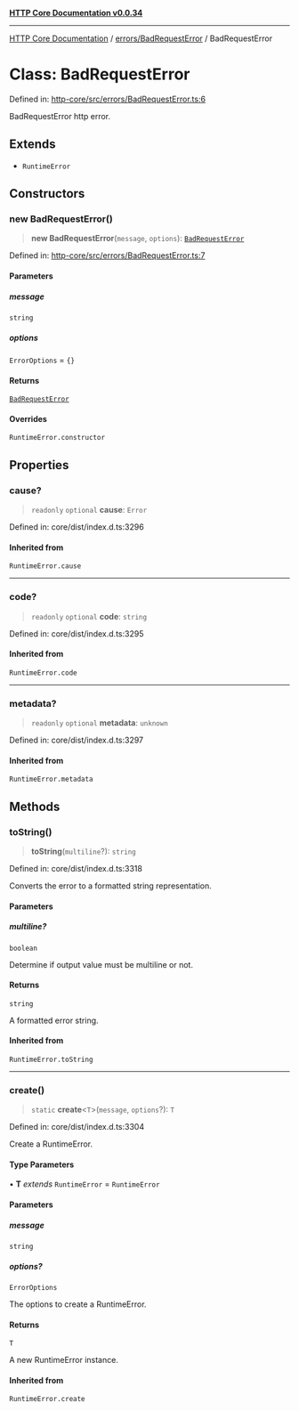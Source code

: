 [**HTTP Core Documentation v0.0.34**](../../../README.md)

***

[HTTP Core Documentation](../../../modules.md) / [errors/BadRequestError](../README.md) / BadRequestError

# Class: BadRequestError

Defined in: [http-core/src/errors/BadRequestError.ts:6](https://github.com/stonemjs/http-core/blob/6ce19e93bd5f8b28975217f6c01558c07c7c03c7/src/errors/BadRequestError.ts#L6)

BadRequestError http error.

## Extends

- `RuntimeError`

## Constructors

### new BadRequestError()

> **new BadRequestError**(`message`, `options`): [`BadRequestError`](BadRequestError.md)

Defined in: [http-core/src/errors/BadRequestError.ts:7](https://github.com/stonemjs/http-core/blob/6ce19e93bd5f8b28975217f6c01558c07c7c03c7/src/errors/BadRequestError.ts#L7)

#### Parameters

##### message

`string`

##### options

`ErrorOptions` = `{}`

#### Returns

[`BadRequestError`](BadRequestError.md)

#### Overrides

`RuntimeError.constructor`

## Properties

### cause?

> `readonly` `optional` **cause**: `Error`

Defined in: core/dist/index.d.ts:3296

#### Inherited from

`RuntimeError.cause`

***

### code?

> `readonly` `optional` **code**: `string`

Defined in: core/dist/index.d.ts:3295

#### Inherited from

`RuntimeError.code`

***

### metadata?

> `readonly` `optional` **metadata**: `unknown`

Defined in: core/dist/index.d.ts:3297

#### Inherited from

`RuntimeError.metadata`

## Methods

### toString()

> **toString**(`multiline`?): `string`

Defined in: core/dist/index.d.ts:3318

Converts the error to a formatted string representation.

#### Parameters

##### multiline?

`boolean`

Determine if output value must be multiline or not.

#### Returns

`string`

A formatted error string.

#### Inherited from

`RuntimeError.toString`

***

### create()

> `static` **create**\<`T`\>(`message`, `options`?): `T`

Defined in: core/dist/index.d.ts:3304

Create a RuntimeError.

#### Type Parameters

• **T** *extends* `RuntimeError` = `RuntimeError`

#### Parameters

##### message

`string`

##### options?

`ErrorOptions`

The options to create a RuntimeError.

#### Returns

`T`

A new RuntimeError instance.

#### Inherited from

`RuntimeError.create`
